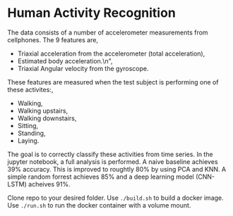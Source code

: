 # Human Activity Recognition

The data consists of a number of accelerometer measurements from cellphones. The 9 features are,
- Triaxial acceleration from the accelerometer (total acceleration),
- Estimated body acceleration.\n",
- Triaxial Angular velocity from the gyroscope.
 
 These features are measured when the test subject is performing one of these activites:,
 - Walking,
 - Walking upstairs,
 - Walking downstairs,
 - Sitting,
 - Standing,
 - Laying.

The goal is to correctly classify these activities from time series.
In the jupyter notebook, a full analysis is performed.
A naive baseline achieves 39% accuracy. This is improved to roughtly 80% by using PCA and KNN. A simple random forrest achieves 85% and a deep learning model (CNN-LSTM) acheives 91%. 

Clone repo to your desired folder.
Use `./build.sh` to build a docker image.
Use `./run.sh` to run the docker container with a volume mount. 

